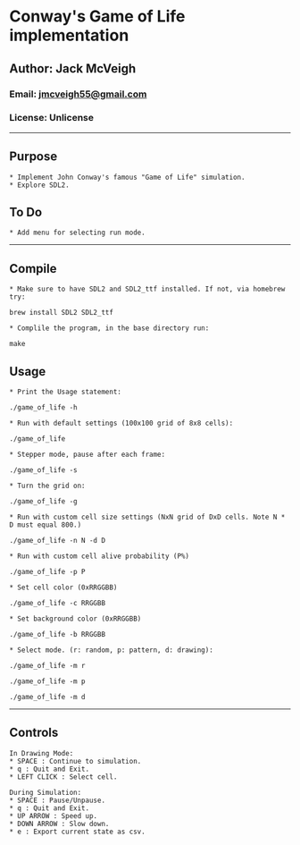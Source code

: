 # Conway's Game of Life implementation
## Author: Jack McVeigh
### Email: <jmcveigh55@gmail.com>
### License: Unlicense

---

## Purpose
	* Implement John Conway's famous "Game of Life" simulation.
	* Explore SDL2.

## To Do
	* Add menu for selecting run mode.

---

## Compile
	* Make sure to have SDL2 and SDL2_ttf installed. If not, via homebrew try:
`brew install SDL2 SDL2_ttf`
	
	* Complile the program, in the base directory run:
`make`

## Usage
	* Print the Usage statement:
`./game_of_life -h`

	* Run with default settings (100x100 grid of 8x8 cells):
`./game_of_life`

	* Stepper mode, pause after each frame:
`./game_of_life -s`

	* Turn the grid on:
`./game_of_life -g`

	* Run with custom cell size settings (NxN grid of DxD cells. Note N * D must equal 800.)
`./game_of_life -n N -d D`

	* Run with custom cell alive probability (P%)
`./game_of_life -p P`

	* Set cell color (0xRRGGBB)
`./game_of_life -c RRGGBB`

	* Set background color (0xRRGGBB)
`./game_of_life -b RRGGBB`

	* Select mode. (r: random, p: pattern, d: drawing):

`./game_of_life -m r`

`./game_of_life -m p`

`./game_of_life -m d`

---

## Controls
	In Drawing Mode:
	* SPACE : Continue to simulation.
	* q : Quit and Exit.
	* LEFT CLICK : Select cell.

	During Simulation:
	* SPACE : Pause/Unpause.
	* q : Quit and Exit.
	* UP ARROW : Speed up.
	* DOWN ARROW : Slow down.
	* e : Export current state as csv.
